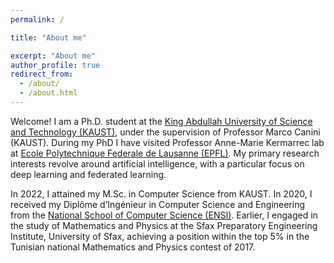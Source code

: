 ```yaml
---
permalink: /

title: "About me"

excerpt: "About me"
author_profile: true
redirect_from: 
  - /about/
  - /about.html
---
```


Welcome! I am a Ph.D. student at the [King Abdullah University of Science and Technology (KAUST)](https://www.kaust.edu.sa/en/), under the supervision of Professor Marco Canini (KAUST). During my PhD I have visited Professor Anne-Marie Kermarrec lab at [Ecole Polytechnique Federale de Lausanne (EPFL)](https://www.epfl.ch/en/). My primary research interests revolve around artificial intelligence, with a particular focus on deep learning and federated learning.

In 2022, I attained my M.Sc. in Computer Science from KAUST. In 2020, I received my Diplôme d’Ingénieur in Computer Science and Engineering from the [National School of Computer Science (ENSI)](https://ensi.rnu.tn/). Earlier, I engaged in the study of Mathematics and Physics at the Sfax Preparatory Engineering Institute, University of Sfax, achieving a position within the top 5% in the Tunisian national Mathematics and Physics contest of 2017.